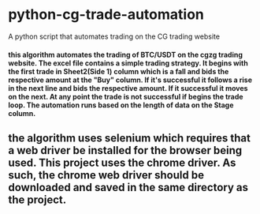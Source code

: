 # python-cg-trade-automation
A python script that automates trading on the CG trading website

#### this algorithm automates the trading of BTC/USDT on the cgzg trading website. The excel file contains a simple trading strategy. It begins with the first trade in Sheet2(Side 1) column which is a fall and bids the respective amount at the "Buy" column. If it's successful it follows a rise in the next line and bids the respective amount. If it successful it moves on the next. At any point the trade is not successful if begins the trade loop. The automation runs based on the length of data on the Stage column.

## the algorithm uses selenium which requires that a web driver be installed for the browser being used. This project uses the chrome driver. As such, the chrome web driver should be downloaded and saved in the same directory as the project. 
